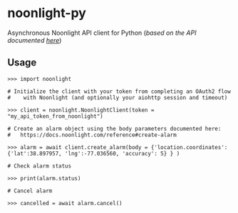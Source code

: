 # noonlight-py
Asynchronous Noonlight API client for Python
(*based on the API documented [here](https://docs.noonlight.com/reference)*)

## Usage

```
>>> import noonlight

# Initialize the client with your token from completing an OAuth2 flow 
#    with Noonlight (and optionally your aiohttp session and timeout)

>>> client = noonlight.NoonlightClient(token = "my_api_token_from_noonlight")

# Create an alarm object using the body parameters documented here:
#   https://docs.noonlight.com/reference#create-alarm

>>> alarm = await client.create_alarm(body = {'location.coordinates': {'lat':38.897957, 'lng':‎-77.036560, 'accuracy': 5} } )

# Check alarm status

>>> print(alarm.status)

# Cancel alarm

>>> cancelled = await alarm.cancel()
```